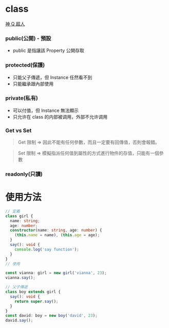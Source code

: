 # class

[神 Q 超人](https://medium.com/enjoy-life-enjoy-coding/typescript-%E5%BE%9E-ts-%E9%96%8B%E5%A7%8B%E5%AD%B8%E7%BF%92%E7%89%A9%E4%BB%B6%E5%B0%8E%E5%90%91-class-%E7%94%A8%E6%B3%95-20ade3ce26b8)

### public(公開) - 預設

- public 是指讓該 Property 公開存取

### protected(保護)

- 只能父子傳遞，但 Instance 任然看不到
- 只能繼承跟內部使用

### private(私有)

- 可以付值，但 Instance 無法顯示
- 只允许在 class 的内部被调用，外部不允许调用

### Get vs Set

> Get 限制 => 因此不能有任何參數，而且一定要有回傳值，否則會報錯。

> Set 限制 => 模擬指派任何值到屬性的方式進行物件的存值，只能有一個參數

### readonly(只讀)

# 使用方法

```typescript
// 定義
class girl {
  name: string;
  age: number;
  constructor(name: string, age: number) {
    (this.name = name), (this.age = age);
  }
  say(): void {
    console.log('say function');
  }
}
// 使用

const vianna: girl = new girl('vianna', 23);
vianna.say();

// 父子傳遞
class boy extends girl {
  say(): void {
    return super.say();
  }
}
const david: boy = new boy('david', 23);
david.say();
```
